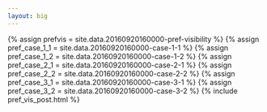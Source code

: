 ```yaml
---
layout: big
---
```

{% assign prefvis = site.data.20160920160000-pref-visibility %}
{% assign pref_case_1_1 = site.data.20160920160000-case-1-1 %}
{% assign pref_case_1_2 = site.data.20160920160000-case-1-2 %}
{% assign pref_case_2_1 = site.data.20160920160000-case-2-1 %}
{% assign pref_case_2_2 = site.data.20160920160000-case-2-2 %}
{% assign pref_case_3_1 = site.data.20160920160000-case-3-1 %}
{% assign pref_case_3_2 = site.data.20160920160000-case-3-2 %}
{% include pref_vis_post.html %}
